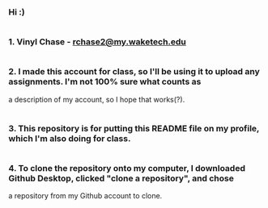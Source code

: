 ### Hi :)
#
### 1. Vinyl Chase - rchase2@my.waketech.edu
#
### 2. I made this account for class, so I'll be using it to upload any assignments. I'm not 100% sure what counts as
a description of my account, so I hope that works(?).
#
### 3. This repository is for putting this README file on my profile, which I'm also doing for class. 
#
### 4. To clone the repository onto my computer, I downloaded Github Desktop, clicked "clone a repository", and chose 
a repository from my Github account to clone. 

